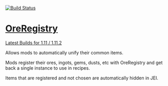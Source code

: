 [![Build Status](https://travis-ci.org/Nedelosk/OreRegistry.svg?branch=master)](https://travis-ci.org/Nedelosk/OreRegistry)
# [OreRegistry](https://minecraft.curseforge.com/projects/ore-registry)

[Latest Builds for 1.11 / 1.11.2](http://jenkins.ic2.player.to/job/OreRegistry/)

Allows mods to automatically unify their common items.

Mods register their ores, ingots, gems, dusts, etc with OreRegistry and get back a single instance to use in recipes.

Items that are registered and not chosen are automatically hidden in JEI.
